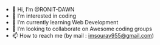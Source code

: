 - 👋 Hi, I’m @RONIT-DAWN
- 👀 I’m interested in coding
- 🌱 I’m currently learning Web Development
- 💞️ I’m looking to collaborate on Awesome coding groups
- 📫 How to reach me (by mail : imsourav955@gmail.com)

<!---
RONIT-DAWN/RONIT-DAWN is a ✨ special ✨ repository because its `README.md` (this file) appears on your GitHub profile.
You can click the Preview link to take a look at your changes.
--->
